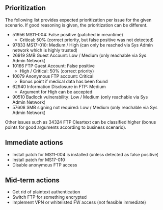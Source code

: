## Prioritization

The following list provides expected prioritization per issue for the given scenario. If good reasoning is given, the prioritization can be different.

- 51956 MS11-004: False positive (patched in meantime)
	- Critical: 50% (correct priority, but false positive was not detected)
- 97833 MS17-010: Medium / High (can only be reached via Sys Admin network which is highly trusted)
- 26919 SMB Guest Account: Low / Medium (only reachable via Sys Admin Network)
- 10166 FTP Guest Account: False positive
	- High / Critical: 50% (correct priority)
- 10079 Anonymous FTP account: Critical
	- Bonus point if medical data has been found
- 62940 Information Disclosure in FTP: Medium
	- Argument for High can be accepted
- 90510 Badlock vulnerability: Low / Medium (only reachable via Sys Admin Network)
- 57608 SMB signing not required: Low / Medium (only reachable via Sys Admin Network)

Other issues such as 34324 FTP Cleartext can be classified higher (bonus points for good arguments according to business scenario).

## Immediate actions

- Install patch for MS11-004 is installed (unless detected as false positive)
- Install patch for MS17-010
- Disable anonymous FTP access

## Mid-term actions

- Get rid of plaintext authentication
- Switch FTP for something encrypted
- Implement VPN or whitelisted FW access (not feasible immediate)
